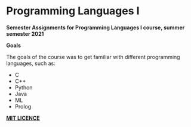  # Programming Languages I

**Semester Assignments for Programming Languages I course, summer semester 2021**



**Goals**

The goals of the course was to get familiar with different programming languages, such as:
   - C
   - C++
   - Python
   - Java
   - ML
   - Prolog



**[MIT LICENCE](https://github.com/ApostolisGaros/ProgrammingLanguages2021/blob/main/LICENSE)**